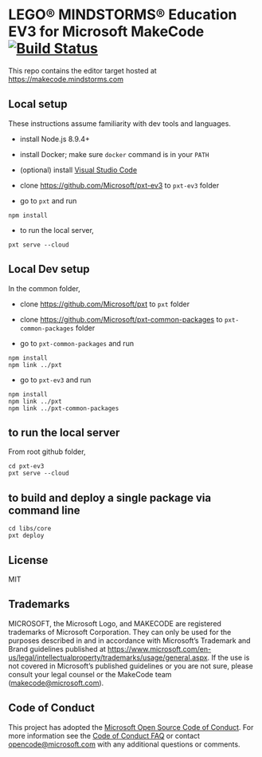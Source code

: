 # LEGO® MINDSTORMS® Education EV3 for Microsoft MakeCode [![Build Status](https://travis-ci.org/microsoft/pxt-ev3.svg?branch=master)](https://travis-ci.org/microsoft/pxt-ev3)

This repo contains the editor target hosted at https://makecode.mindstorms.com

## Local setup

These instructions assume familiarity with dev tools and languages.

* install Node.js 8.9.4+
* install Docker; make sure `docker` command is in your `PATH`
* (optional) install [Visual Studio Code](https://code.visualstudio.com/)

* clone https://github.com/Microsoft/pxt-ev3 to ``pxt-ev3`` folder
* go to ``pxt`` and run

```
npm install
```

* to run the local server,
```
pxt serve --cloud
```

## Local Dev setup

In the common folder,

* clone https://github.com/Microsoft/pxt to ``pxt`` folder
* clone https://github.com/Microsoft/pxt-common-packages to ``pxt-common-packages`` folder

* go to ``pxt-common-packages`` and run

```
npm install
npm link ../pxt
```

* go to ``pxt-ev3`` and run

```
npm install
npm link ../pxt
npm link ../pxt-common-packages
```

## to run the local server

From root github folder,

```
cd pxt-ev3
pxt serve --cloud
```

## to build and deploy a single package via command line

```
cd libs/core
pxt deploy
```

## License
MIT

## Trademarks
MICROSOFT, the Microsoft Logo, and MAKECODE are registered trademarks of Microsoft Corporation. They can only be used for the purposes described in and in accordance with Microsoft’s Trademark and Brand guidelines published at https://www.microsoft.com/en-us/legal/intellectualproperty/trademarks/usage/general.aspx. If the use is not covered in Microsoft’s published guidelines or you are not sure, please consult your legal counsel or the MakeCode team (makecode@microsoft.com). 

## Code of Conduct

This project has adopted the [Microsoft Open Source Code of Conduct](https://opensource.microsoft.com/codeofconduct/). For more information see the [Code of Conduct FAQ](https://opensource.microsoft.com/codeofconduct/faq/) or contact [opencode@microsoft.com](mailto:opencode@microsoft.com) with any additional questions or comments.
